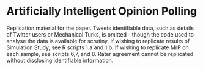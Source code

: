 # Artificially Intelligent Opinion Polling
Replication material for the paper. Tweets identifiable data, such as details of Twitter users or Mechanical Turks, is omitted - though the code used to analyse the data is available for scrutiny. If wishing to replicate results of Simulation Study, see R scripts 1.a and 1.b. If wishing to replicate MrP on each sample, see scripts 6,7, and 8. Rater agreement cannot be replicated without disclosing identifiable information. 
